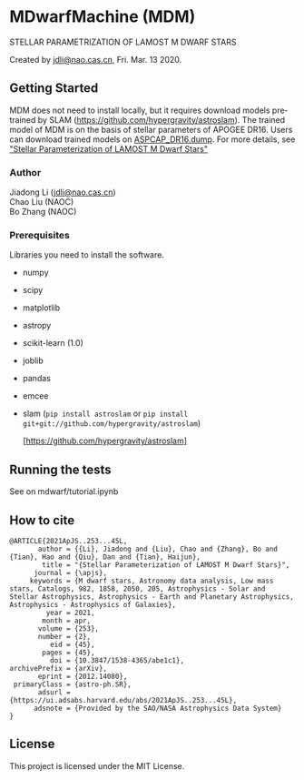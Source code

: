 # MDwarfMachine (MDM)
STELLAR PARAMETRIZATION OF LAMOST M DWARF STARS

Created by jdli@nao.cas.cn, Fri. Mar. 13 2020.

## Getting Started

MDM does not need to install locally, but it requires download models pre-trained by SLAM (https://github.com/hypergravity/astroslam). The trained model of MDM is on the basis of stellar parameters of APOGEE DR16. Users can download trained models on [ASPCAP_DR16.dump](http://vospace.china-vo.org/vospace/sharefile?Ravu36E%2F2jYZNzt02j3veAZPh4BY%2FLyrotXvCXHpya0%2F7YjJhP7oZ9jpqI1rP82tUzcIXRICrD0e%0ATDKhXgjkcQ%3D%3D). For more details, see ["Stellar Parameterization of LAMOST M Dwarf Stars"](https://iopscience.iop.org/article/10.3847/1538-4365/abe1c1) 

### Author

Jiadong Li (jdli@nao.cas.cn)   
Chao Liu (NAOC)   
Bo Zhang (NAOC)

### Prerequisites

Libraries you need to install the software.

* numpy

* scipy

* matplotlib

* astropy

* scikit-learn (1.0)

* joblib

* pandas

* emcee

* slam (`pip install astroslam` or `pip install git+git://github.com/hypergravity/astroslam`)

  [https://github.com/hypergravity/astroslam]


## Running the tests

See on mdwarf/tutorial.ipynb

## How to cite
```
@ARTICLE{2021ApJS..253...45L,
       author = {{Li}, Jiadong and {Liu}, Chao and {Zhang}, Bo and {Tian}, Hao and {Qiu}, Dan and {Tian}, Haijun},
        title = "{Stellar Parameterization of LAMOST M Dwarf Stars}",
      journal = {\apjs},
     keywords = {M dwarf stars, Astronomy data analysis, Low mass stars, Catalogs, 982, 1858, 2050, 205, Astrophysics - Solar and Stellar Astrophysics, Astrophysics - Earth and Planetary Astrophysics, Astrophysics - Astrophysics of Galaxies},
         year = 2021,
        month = apr,
       volume = {253},
       number = {2},
          eid = {45},
        pages = {45},
          doi = {10.3847/1538-4365/abe1c1},
archivePrefix = {arXiv},
       eprint = {2012.14080},
 primaryClass = {astro-ph.SR},
       adsurl = {https://ui.adsabs.harvard.edu/abs/2021ApJS..253...45L},
      adsnote = {Provided by the SAO/NASA Astrophysics Data System}
}
```
## License

This project is licensed under the MIT License.

